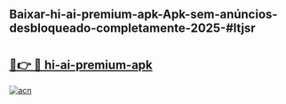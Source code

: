 ## Baixar-hi-ai-premium-apk-Apk-sem-anúncios-desbloqueado-completamente-2025-#ltjsr

# <h2><a href="https://ainizakaria.my?title=hi-ai-premium-apk&ref=20M">🔗👉 🔴 hi-ai-premium-apk</a></h2>

[![acn](https://github.com/user-attachments/assets/0f9c940e-d8b0-45ae-aac7-cd30a18b3e1c)](https://ainizakaria.my?title=hi-ai-premium-apk&ref=20M)

